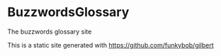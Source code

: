 # BuzzwordsGlossary
The buzzwords glossary site

This is a static site generated with https://github.com/funkybob/gilbert
